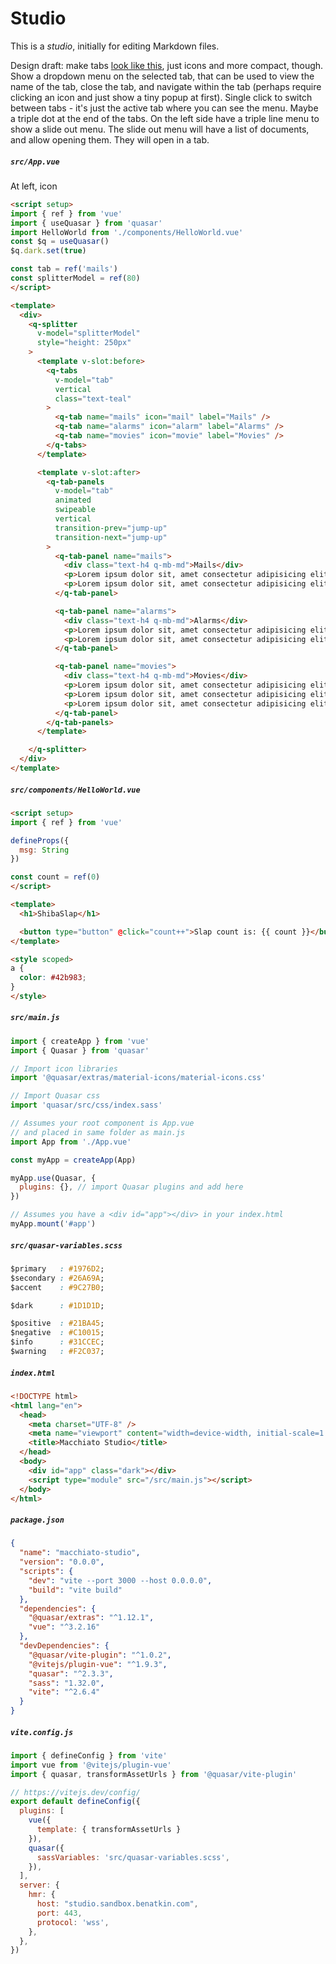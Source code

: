 # Studio

This is a *studio*, initially for editing Markdown files.

Design draft: make tabs
[look like this](https://quasar.dev/vue-components/tabs#dynamic-update), just
icons and more compact, though. Show a dropdown menu on the selected tab, that
can be used to view the name of the tab, close the tab, and navigate within
the tab (perhaps require clicking an icon and just show a tiny popup at first).
Single click to switch between tabs - it's just the active tab where you can
see the menu. Maybe a triple dot at the end of the tabs. On the left side have
a triple line menu to show a slide out menu. The slide out menu will have a list
of documents, and allow opening them. They will open in a tab.

##### `src/App.vue`

At left, icon 

```html
<script setup>
import { ref } from 'vue'
import { useQuasar } from 'quasar'
import HelloWorld from './components/HelloWorld.vue'
const $q = useQuasar()
$q.dark.set(true)

const tab = ref('mails')
const splitterModel = ref(80)
</script>

<template>
  <div>
    <q-splitter
      v-model="splitterModel"
      style="height: 250px"
    >
      <template v-slot:before>
        <q-tabs
          v-model="tab"
          vertical
          class="text-teal"
        >
          <q-tab name="mails" icon="mail" label="Mails" />
          <q-tab name="alarms" icon="alarm" label="Alarms" />
          <q-tab name="movies" icon="movie" label="Movies" />
        </q-tabs>
      </template>

      <template v-slot:after>
        <q-tab-panels
          v-model="tab"
          animated
          swipeable
          vertical
          transition-prev="jump-up"
          transition-next="jump-up"
        >
          <q-tab-panel name="mails">
            <div class="text-h4 q-mb-md">Mails</div>
            <p>Lorem ipsum dolor sit, amet consectetur adipisicing elit. Quis praesentium cumque magnam odio iure quidem, quod illum numquam possimus obcaecati commodi minima assumenda consectetur culpa fuga nulla ullam. In, libero.</p>
            <p>Lorem ipsum dolor sit, amet consectetur adipisicing elit. Quis praesentium cumque magnam odio iure quidem, quod illum numquam possimus obcaecati commodi minima assumenda consectetur culpa fuga nulla ullam. In, libero.</p>
          </q-tab-panel>

          <q-tab-panel name="alarms">
            <div class="text-h4 q-mb-md">Alarms</div>
            <p>Lorem ipsum dolor sit, amet consectetur adipisicing elit. Quis praesentium cumque magnam odio iure quidem, quod illum numquam possimus obcaecati commodi minima assumenda consectetur culpa fuga nulla ullam. In, libero.</p>
            <p>Lorem ipsum dolor sit, amet consectetur adipisicing elit. Quis praesentium cumque magnam odio iure quidem, quod illum numquam possimus obcaecati commodi minima assumenda consectetur culpa fuga nulla ullam. In, libero.</p>
          </q-tab-panel>

          <q-tab-panel name="movies">
            <div class="text-h4 q-mb-md">Movies</div>
            <p>Lorem ipsum dolor sit, amet consectetur adipisicing elit. Quis praesentium cumque magnam odio iure quidem, quod illum numquam possimus obcaecati commodi minima assumenda consectetur culpa fuga nulla ullam. In, libero.</p>
            <p>Lorem ipsum dolor sit, amet consectetur adipisicing elit. Quis praesentium cumque magnam odio iure quidem, quod illum numquam possimus obcaecati commodi minima assumenda consectetur culpa fuga nulla ullam. In, libero.</p>
            <p>Lorem ipsum dolor sit, amet consectetur adipisicing elit. Quis praesentium cumque magnam odio iure quidem, quod illum numquam possimus obcaecati commodi minima assumenda consectetur culpa fuga nulla ullam. In, libero.</p>
          </q-tab-panel>
        </q-tab-panels>
      </template>

    </q-splitter>
  </div>
</template>
```

##### `src/components/HelloWorld.vue`

```html
<script setup>
import { ref } from 'vue'

defineProps({
  msg: String
})

const count = ref(0)
</script>

<template>
  <h1>ShibaSlap</h1>

  <button type="button" @click="count++">Slap count is: {{ count }}</button>
</template>

<style scoped>
a {
  color: #42b983;
}
</style>
```

##### `src/main.js`

```js
import { createApp } from 'vue'
import { Quasar } from 'quasar'

// Import icon libraries
import '@quasar/extras/material-icons/material-icons.css'

// Import Quasar css
import 'quasar/src/css/index.sass'

// Assumes your root component is App.vue
// and placed in same folder as main.js
import App from './App.vue'

const myApp = createApp(App)

myApp.use(Quasar, {
  plugins: {}, // import Quasar plugins and add here
})

// Assumes you have a <div id="app"></div> in your index.html
myApp.mount('#app')
```

##### `src/quasar-variables.scss`

```css
$primary   : #1976D2;
$secondary : #26A69A;
$accent    : #9C27B0;

$dark      : #1D1D1D;

$positive  : #21BA45;
$negative  : #C10015;
$info      : #31CCEC;
$warning   : #F2C037;
```

##### `index.html`

```html
<!DOCTYPE html>
<html lang="en">
  <head>
    <meta charset="UTF-8" />
    <meta name="viewport" content="width=device-width, initial-scale=1.0" />
    <title>Macchiato Studio</title>
  </head>
  <body>
    <div id="app" class="dark"></div>
    <script type="module" src="/src/main.js"></script>
  </body>
</html>
```

##### `package.json`

```json
{
  "name": "macchiato-studio",
  "version": "0.0.0",
  "scripts": {
    "dev": "vite --port 3000 --host 0.0.0.0",
    "build": "vite build"
  },
  "dependencies": {
    "@quasar/extras": "^1.12.1",
    "vue": "^3.2.16"
  },
  "devDependencies": {
    "@quasar/vite-plugin": "^1.0.2",
    "@vitejs/plugin-vue": "^1.9.3",
    "quasar": "^2.3.3",
    "sass": "1.32.0",
    "vite": "^2.6.4"
  }
}
```

##### `vite.config.js`

```js
import { defineConfig } from 'vite'
import vue from '@vitejs/plugin-vue'
import { quasar, transformAssetUrls } from '@quasar/vite-plugin'

// https://vitejs.dev/config/
export default defineConfig({
  plugins: [
    vue({
      template: { transformAssetUrls }
    }),
    quasar({
      sassVariables: 'src/quasar-variables.scss',
    }),
  ],
  server: {
    hmr: {
      host: "studio.sandbox.benatkin.com",
      port: 443,
      protocol: 'wss',
    },
  },
})
```
